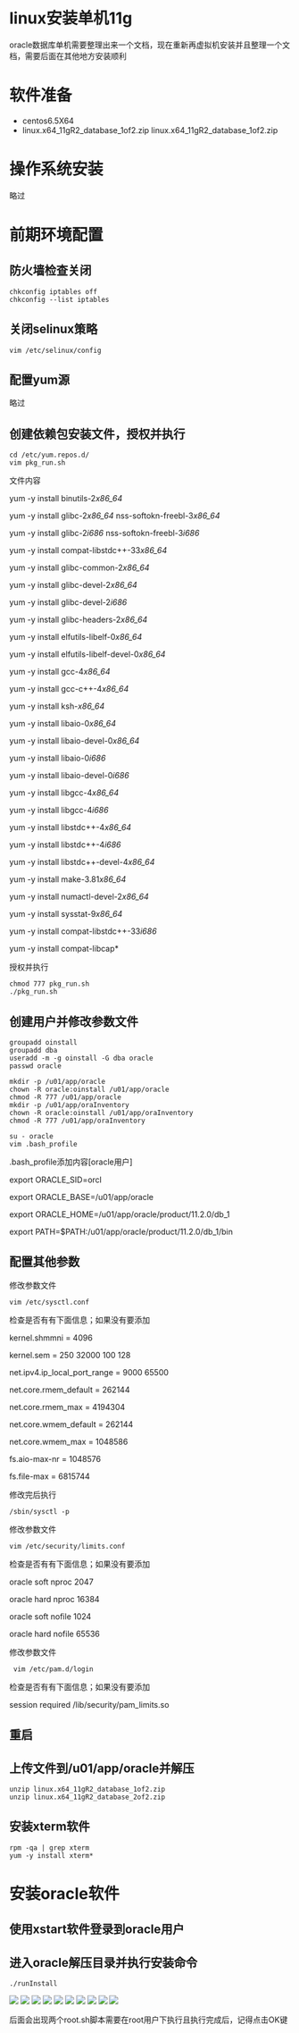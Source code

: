 ﻿linux安装单机11g
========

oracle数据库单机需要整理出来一个文档，现在重新再虚拟机安装并且整理一个文档，需要后面在其他地方安装顺利

# 软件准备

*	centos6.5X64
*	linux.x64_11gR2_database_1of2.zip linux.x64_11gR2_database_1of2.zip

# 操作系统安装

略过

# 前期环境配置

## 防火墙检查关闭

	chkconfig iptables off
	chkconfig --list iptables

## 关闭selinux策略

	vim /etc/selinux/config

## 配置yum源

略过

## 创建依赖包安装文件，授权并执行

	cd /etc/yum.repos.d/
	vim pkg_run.sh

文件内容

yum -y install   binutils-2*x86_64*

yum -y install   glibc-2*x86_64* nss-softokn-freebl-3*x86_64*

yum -y install   glibc-2*i686* nss-softokn-freebl-3*i686*

yum -y install   compat-libstdc++-33*x86_64*

yum -y install   glibc-common-2*x86_64*

yum -y install   glibc-devel-2*x86_64*

yum -y install   glibc-devel-2*i686*

yum -y install   glibc-headers-2*x86_64*

yum -y install   elfutils-libelf-0*x86_64*

yum -y install   elfutils-libelf-devel-0*x86_64*

yum -y install   gcc-4*x86_64*

yum -y install   gcc-c++-4*x86_64*

yum -y install   ksh-*x86_64*

yum -y install   libaio-0*x86_64*

yum -y install   libaio-devel-0*x86_64*

yum -y install   libaio-0*i686*

yum -y install   libaio-devel-0*i686*

yum -y install   libgcc-4*x86_64*

yum -y install   libgcc-4*i686*

yum -y install   libstdc++-4*x86_64*

yum -y install   libstdc++-4*i686*

yum -y install   libstdc++-devel-4*x86_64*

yum -y install   make-3.81*x86_64*

yum -y install   numactl-devel-2*x86_64*

yum -y install   sysstat-9*x86_64*

yum -y install   compat-libstdc++-33*i686*

yum -y install   compat-libcap*

授权并执行

	chmod 777 pkg_run.sh
	./pkg_run.sh


## 创建用户并修改参数文件

	groupadd oinstall
	groupadd dba
	useradd -m -g oinstall -G dba oracle
	passwd oracle

	mkdir -p /u01/app/oracle
	chown -R oracle:oinstall /u01/app/oracle
	chmod -R 777 /u01/app/oracle
	mkdir -p /u01/app/oraInventory
	chown -R oracle:oinstall /u01/app/oraInventory
	chmod -R 777 /u01/app/oraInventory

	su - oracle
	vim .bash_profile

.bash_profile添加内容[oracle用户]

export ORACLE_SID=orcl

export ORACLE_BASE=/u01/app/oracle

export ORACLE_HOME=/u01/app/oracle/product/11.2.0/db_1

export PATH=$PATH:/u01/app/oracle/product/11.2.0/db_1/bin


## 配置其他参数

修改参数文件

	vim /etc/sysctl.conf 

检查是否有有下面信息；如果没有要添加

kernel.shmmni = 4096

kernel.sem = 250 32000 100 128

net.ipv4.ip_local_port_range = 9000 65500

net.core.rmem_default = 262144

net.core.rmem_max = 4194304

net.core.wmem_default = 262144

net.core.wmem_max = 1048586

fs.aio-max-nr = 1048576

fs.file-max = 6815744


修改完后执行

	/sbin/sysctl -p

修改参数文件

	vim /etc/security/limits.conf

检查是否有有下面信息；如果没有要添加

oracle soft nproc 2047

oracle hard nproc 16384

oracle soft nofile 1024

oracle hard nofile 65536

修改参数文件

	 vim /etc/pam.d/login

检查是否有有下面信息；如果没有要添加

session required /lib/security/pam_limits.so

## 重启


## 上传文件到/u01/app/oracle并解压

	unzip linux.x64_11gR2_database_1of2.zip 
	unzip linux.x64_11gR2_database_2of2.zip

## 安装xterm软件

	rpm -qa | grep xterm
	yum -y install xterm*

# 安装oracle软件

## 使用xstart软件登录到oracle用户

## 进入oracle解压目录并执行安装命令

	./runInstall


![](resource/2017-07-19_145752.png)
![](resource/2017-07-19_145835.png)
![](resource/2017-07-19_145903.png)
![](resource/2017-07-19_145948.png)
![](resource/2017-07-19_150027.png)
![](resource/2017-07-19_150048.png)
![](resource/2017-07-19_150103.png)
![](resource/2017-07-19_150512.png)
![](resource/2017-07-19_150529.png)
![](resource/2017-07-19_152533.png)

后面会出现两个root.sh脚本需要在root用户下执行且执行完成后，记得点击OK键



